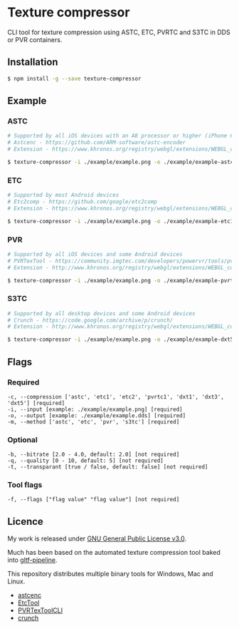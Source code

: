 # Texture compressor

CLI tool for texture compression using ASTC, ETC, PVRTC and S3TC in DDS or PVR containers.

## Installation

```sh
$ npm install -g --save texture-compressor
```

## Example

### ASTC

```sh
# Supported by all iOS devices with an A8 processor or higher (iPhone 6+)
# Astcenc - https://github.com/ARM-software/astc-encoder
# Extension - https://www.khronos.org/registry/webgl/extensions/WEBGL_compressed_texture_astc/

$ texture-compressor -i ./example/example.png -o ./example/example-astc.dds -m astc -c astc
```

### ETC

```sh
# Supported by most Android devices
# Etc2comp - https://github.com/google/etc2comp
# Extension - https://www.khronos.org/registry/webgl/extensions/WEBGL_compressed_texture_etc/

$ texture-compressor -i ./example/example.png -o ./example/example-etc1.dds -m etc -c etc1
```

### PVR

```sh
# Supported by all iOS devices and some Android devices
# PVRTexTool - https://community.imgtec.com/developers/powervr/tools/pvrtextool/
# Extension - http://www.khronos.org/registry/webgl/extensions/WEBGL_compressed_texture_pvrtc/

$ texture-compressor -i ./example/example.png -o ./example/example-pvrtc1.pvr -m pvr -c pvrtc1
```

### S3TC

```sh
# Supported by all desktop devices and some Android devices
# Crunch - https://code.google.com/archive/p/crunch/
# Extension - http://www.khronos.org/registry/webgl/extensions/WEBGL_compressed_texture_s3tc/

$ texture-compressor -i ./example/example.png -o ./example/example-dxt5.dds -m s3tc -c dxt5
```

## Flags

### Required
	-c, --compression ['astc', 'etc1', 'etc2', 'pvrtc1', 'dxt1', 'dxt3', 'dxt5'] [required]
	-i, --input [example: ./example/example.png] [required]
	-o, --output [example: ./example/example.dds] [required]
	-m, --method ['astc', 'etc', 'pvr', 's3tc'] [required]

### Optional
	-b, --bitrate [2.0 - 4.0, default: 2.0] [not required]
	-q, --quality [0 - 10, default: 5] [not required]
	-t, --transparant [true / false, default: false] [not required]

### Tool flags
	-f, --flags ["flag value" "flag value"] [not required]

## Licence

My work is released under [GNU General Public License v3.0](https://raw.githubusercontent.com/TimvanScherpenzeel/texture-compressor/master/LICENSE).

Much has been based on the automated texture compression tool baked into [gltf-pipeline](https://raw.githubusercontent.com/AnalyticalGraphicsInc/gltf-pipeline/master/LICENSE.md).

This repository distributes multiple binary tools for Windows, Mac and Linux.

- [astcenc](https://raw.githubusercontent.com/ARM-software/astc-encoder/master/license.txt)
- [EtcTool](https://raw.githubusercontent.com/google/etc2comp/master/LICENSE)
- [PVRTexToolCLI](https://community.imgtec.com/developers/powervr/sdk-end-user-licence-agreement/)
- [crunch](https://raw.githubusercontent.com/Unvanquished/crunch/master/license.txt)
